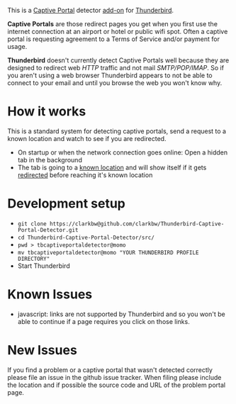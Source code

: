 This is a [Captive Portal](http://en.wikipedia.org/wiki/Captive_portal) detector
[add-on](https://addons.mozilla.org/thunderbird/) for [Thunderbird](http://www.mozillamessaging.com/thunderbird/).

**Captive Portals** are those redirect pages you get when you first use the internet
connection at an airport or hotel or public wifi spot.  Often a captive portal is
requesting agreement to a Terms of Service and/or payment for usage.

**Thunderbird** doesn't currently detect Captive Portals well because they are
designed to redirect web _HTTP_ traffic and not mail _SMTP/POP/IMAP_.  So if you
aren't using a web browser Thunderbird appears to not be able to connect to your
email and until you browse the web you won't know why.


How it works
======================================

This is a standard system for detecting captive portals, send a request to a known
location and watch to see if you are redirected.

* On startup or when the network connection goes online: Open a hidden tab in the background
* The tab is going to a [known location](http://clarkbw.net/lib/index.html) and will show itself if it gets [redirected](http://clarkbw.net/lib/redirect.html) before reaching it's known location


Development setup
======================================
* `git clone https://clarkbw@github.com/clarkbw/Thunderbird-Captive-Portal-Detector.git`
* `cd Thunderbird-Captive-Portal-Detector/src/`
* `pwd > tbcaptiveportaldetector@momo`
* `mv tbcaptiveportaldetector@momo "YOUR THUNDERBIRD PROFILE DIRECTORY"`
* Start Thunderbird

Known Issues
======================================

* javascript: links are not supported by Thunderbird and so you won't be able to
  continue if a page requires you click on those links.


New Issues
======================================

If you find a problem or a captive portal that wasn't detected correctly please
file an issue in the github issue tracker.  When filing please include the location
and if possible the source code and URL of the problem portal page.

